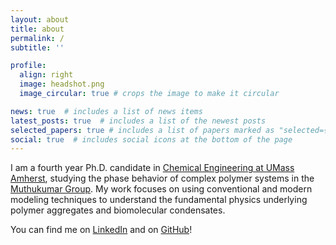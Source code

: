 ```yaml
---
layout: about
title: about
permalink: /
subtitle: ''

profile:
  align: right
  image: headshot.png
  image_circular: true # crops the image to make it circular

news: true  # includes a list of news items
latest_posts: true  # includes a list of the newest posts
selected_papers: true # includes a list of papers marked as "selected={true}"
social: true  # includes social icons at the bottom of the page
---
```


I am a fourth year Ph.D. candidate in [Chemical Engineering at UMass Amherst](https://www.umass.edu/engineering/academics/departments/chemical-engineering), studying the phase behavior of complex polymer systems in the [Muthukumar Group](http://theory.pse.umass.edu/). My work focuses on using conventional and modern modeling techniques to understand the fundamental physics underlying polymer aggregates and biomolecular condensates.

You can find me on [LinkedIn](https://www.linkedin.com/in/samuel-hoover) and on [GitHub](https://www.github.com/samuelhoover)!
